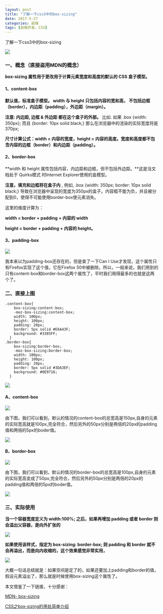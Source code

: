 ```yaml
---
layout: post
title: "了解一下css3中的box-sizing"
date: 2017-5-27
categories: 前端
tags: [前端开发，CSS]
---
```


了解一下css3中的box-sizing

![](http://oq2sjn05e.bkt.clouddn.com/2017-5-27-FEW-css3%20box-sizing%20.jpeg)

<!-- more -->

### 一、概念（直接盗用MDN的概念）

**box-sizing 属性用于更改用于计算元素宽度和高度的默认的 CSS 盒子模型。**

#### 1、content-box

**默认值，标准盒子模型。 width 与 height 只包括内容的宽和高， 不包括边框（border），内边距（padding），外边距（margin）。**

**注意: 内边距, 边框 & 外边距 都在这个盒子的外部。** 比如. 如果 .box {width: 350px}; 而且 {border: 10px solid black;} 那么在浏览器中的渲染的实际宽度将是370px;

**尺寸计算公式：width = 内容的宽度，height = 内容的高度。宽度和高度都不包含内容的边框（border）和内边距（padding）。**

#### 2、border-box

**width 和 height 属性包括内容，内边距和边框，但不包括外边距。**这是当文档处于 Quirks模式 时Internet Explorer使用的盒模型。

**注意，填充和边框将在盒子内** , 例如, .box {width: 350px; border: 10px solid black;} 导致在浏览器中呈现的宽度为350px的盒子。内容框不能为负，并且被分配到0，使得不可能使用border-box使元素消失。

这里的维度计算为：

**width = border + padding + 内容的 width**

**height = border + padding + 内容的 height。**

#### 3、padding-box

![](http://oq2sjn05e.bkt.clouddn.com/2017-5-27-FEW-css3%20box-sizing-1.png)

我本来以为padding-box还存在的，但是查了一下Can I Use才发现，这个属性只有Firefox实现了这个值，它在Firefox 50中被删除。所以，一般来说，我们用到的只有content-box和border-box这两个属性了，平时我们用得最多的也就是这两个了。

### 二、直接上图

	.content-box{
        box-sizing:content-box;
        -moz-box-sizing:content-box;
        width: 100px;
        height: 100px;
        padding: 20px;
        border: 5px solid #E6A43F;
        background: #3385FF;
      }
    .border-box{
        box-sizing:border-box;
        -moz-box-sizing:border-box;
        width: 100px;
        height: 100px;
        padding: 20px;
        border: 5px solid #3DA3EF;
        background: #0E9716;
      }

![](http://oq2sjn05e.bkt.clouddn.com/2017-5-27-FEW-css3%20box-sizing-2.png)

#### A、content-box

![](http://oq2sjn05e.bkt.clouddn.com/2017-5-27-FEW-css3%20box-sizing-3.png)

由下图，我们可以看到，默认的情况的content-box的总宽高是150px,自身的元素的实际宽高就是100px,完全符合，然后另外的50px分别是两倍的20px的padding值和两倍的5px的boder值。

![](http://oq2sjn05e.bkt.clouddn.com/2017-5-27-FEW-css3%20box-sizing-5.png)


#### B、border-box

![](http://oq2sjn05e.bkt.clouddn.com/2017-5-27-FEW-css3%20box-sizing-4.png)

由下图，我们可以看到，默认的情况的border-box的总宽高是100px,自身的元素的实际宽高变成了50px,完全符合，然后另外的50px分别是两倍的20px的padding值和两倍的5px的boder值。

![](http://oq2sjn05e.bkt.clouddn.com/2017-5-27-FEW-css3%20box-sizing-6.png)

### 三、实际使用

**当一个容器宽度定义为 width:100%;  之后，如果再增加 padding 或者 border 则会溢出父容器，是向外扩张的**

![](http://oq2sjn05e.bkt.clouddn.com/2017-5-27-FEW-css3%20box-sizing-7.jpg)

**如果使用该样式，指定为 box-sizing: border-box; 则 padding 和 border 就不会再溢出，而是向内收缩的，这个效果感觉非常实用，**

![](http://oq2sjn05e.bkt.clouddn.com/2017-5-27-FEW-css3%20box-sizing-8.jpg)


大概一句话总结就是：如果空间是定了的，如果还要加上padding和border的值，假设元素溢出了，那么就是时候使用box-sizing这个属性了。


本文借鉴了一下链接，十分感谢：

<a href="https://developer.mozilla.org/zh-CN/docs/Web/CSS/box-sizing">MDN- box-sizing</a>


<a href="http://blog.csdn.net/zhouzme/article/details/38621155">CSS之box-sizing的用处简单介绍</a>
